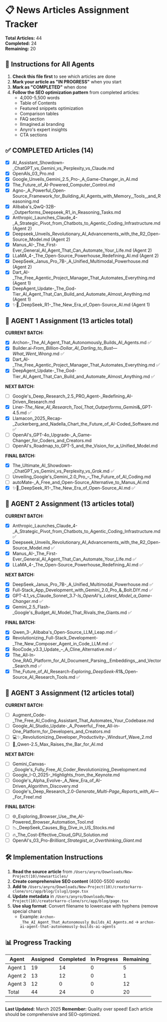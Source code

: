 # 📋 News Articles Assignment Tracker

**Total Articles:** 44  
**Completed:** 24  
**Remaining:** 20  

## 🎯 Instructions for All Agents

1. **Check this file first** to see which articles are done
2. **Mark your article as "IN PROGRESS"** when you start
3. **Mark as "COMPLETED"** when done
4. **Follow the SEO optimization pattern** from completed articles:
   - 4,000-5,500 words
   - Table of Contents
   - Featured snippets optimization
   - Comparison tables
   - FAQ section
   - IImagined.ai branding
   - Anyro's expert insights
   - CTA sections

## ✅ COMPLETED Articles (14)

- [x] AI_Assistant_Showdown-_ChatGPT_vs_Gemini_vs_Perplexity_vs_Claude.md
- [x] OpenAIs_03_Pro.md  
- [x] Google_Unveils_Gemini_2.5_Pro-_A_Game-Changer_in_AI.md
- [x] The_Future_of_AI-Powered_Computer_Control.md
- [x] Agno-_A_Powerful_Open-Source_Framework_for_Building_AI_Agents_with_Memory,_Tools,_and_Reasoning.md
- [x] Alibaba's_QwQ-32B-_Outperforms_Deepseek_R1_in_Reasoning_Tasks.md
- [x] Anthropic_Launches_Claude_4-_A_Strategic_Pivot_from_Chatbots_to_Agentic_Coding_Infrastructure.md (Agent 2)
- [x] Deepseek_Unveils_Revolutionary_AI_Advancements_with_the_R2_Open-Source_Model.md (Agent 2)
- [x] Manus_AI-_The_First-Ever_General_AI_Agent_That_Can_Automate_Your_Life.md (Agent 2)
- [x] LLaMA_4-_The_Open-Source_Powerhouse_Redefining_AI.md (Agent 2)
- [x] DeepSeek_Janus_Pro_7B-_A_Unified_Multimodal_Powerhouse.md (Agent 2)
- [x] Dart_AI-_The_Free_Agentic_Project_Manager_That_Automates_Everything.md (Agent 1)
- [x] DeepAgent_Update-_The_God-Tier_AI_Agent_That_Can_Build_and_Automate_Almost_Anything.md (Agent 1)
- [x] ✨🤖_DeepSeek_R1-_The_New_Era_of_Open-Source_AI.md (Agent 1)

## 🔄 AGENT 1 Assignment (13 articles total)

**CURRENT BATCH:**
- [x] Archon-_The_AI_Agent_That_Autonomously_Builds_AI_Agents.md ✅
- [x] Builder.ai-_From_Billion-Dollar_AI_Darling_to_Bust_—_What_Went_Wrong_.md ✅
- [x] Dart_AI-_The_Free_Agentic_Project_Manager_That_Automates_Everything.md ✅
- [x] DeepAgent_Update-_The_God-Tier_AI_Agent_That_Can_Build_and_Automate_Almost_Anything.md ✅

**NEXT BATCH:**
- [ ] Google's_Deep_Research_2.5_PRO_Agent-_Redefining_AI-Driven_Research.md
- [x] Liner-_The_New_AI_Research_Tool_That_Outperforms_Gemini_&_GPT-4.5.md ✅
- [x] Llamacon_2025_Recap-_Zuckerberg_and_Nadella_Chart_the_Future_of_AI-Coded_Software.md ✅
- [ ] OpenAI's_GPT-4o_Upgrade-_A_Game-Changer_for_Coders_and_Creators.md
- [ ] OpenAI's_Roadmap_to_GPT-5_and_the_Vision_for_a_Unified_Model.md

**FINAL BATCH:**
- [x] The_Ultimate_AI_Showdown-_ChatGPT_vs_Gemini_vs_Perplexity_vs_Grok.md ✅
- [ ] Unveiling_Google's_Gemini_2.0_Pro_–_The_Future_of_AI_Coding.md
- [ ] autoMate-_A_Free_and_Open-Source_Alternative_to_Manus_AI.md
- [x] ✨🤖_DeepSeek_R1-_The_New_Era_of_Open-Source_AI.md ✅

## 🔄 AGENT 2 Assignment (13 articles total)

**CURRENT BATCH:**
- [x] Anthropic_Launches_Claude_4-_A_Strategic_Pivot_from_Chatbots_to_Agentic_Coding_Infrastructure.md ✅
- [x] Deepseek_Unveils_Revolutionary_AI_Advancements_with_the_R2_Open-Source_Model.md ✅
- [x] Manus_AI-_The_First-Ever_General_AI_Agent_That_Can_Automate_Your_Life.md ✅
- [x] LLaMA_4-_The_Open-Source_Powerhouse_Redefining_AI.md ✅

**NEXT BATCH:**
- [x] DeepSeek_Janus_Pro_7B-_A_Unified_Multimodal_Powerhouse.md ✅
- [x] Full-Stack_App_Development_with_Gemini_2.0_Pro_&_Bolt.DIY.md ✅
- [x] GPT-4.1_vs_Claude_Sonnet_3.7-_Is_OpenAI's_Latest_Model_a_Game-Changer_.md ✅
- [x] Gemini_2.5_Flash-_Google's_Budget_AI_Model_That_Rivals_the_Giants.md ✅

**FINAL BATCH:**
- [x] Qwen_3-_Alibaba's_Open-Source_LLM_Leap.md ✅
- [x] Revolutionizing_Full-Stack_Development-_The_New_Composer_Agent_in_Code_LLM.md ✅
- [x] RooCode_v3.3_Update_–_A_Cline_Alternative.md ✅
- [x] The_All-In-One_RAG_Platform_for_AI_Document_Parsing,_Embeddings,_and_Vector_Search.md ✅
- [x] The_Future_of_AI_Research-_Exploring_DeepSeek-R1_&_Open-Source_AI_Research_Tools.md ✅

## 🔄 AGENT 3 Assignment (12 articles total)

**CURRENT BATCH:**
- [ ] Augment_Code-_The_Free_AI_Coding_Assistant_That_Automates_Your_Codebase.md
- [ ] Google_AI_Studio_Update-_A_Powerful,_Free_All-in-One_Platform_for_Developers_and_Creators.md
- [ ] 💻✨_Revolutionizing_Developer_Productivity-_Windsurf_Wave_2.md
- [ ] 🤖_Qwen-2.5_Max_Raises_the_Bar_for_AI.md

**NEXT BATCH:**
- [ ] Gemini_Canvas-_Google's_Fully_Free_AI_Coder_Revolutionizing_Development.md
- [ ] Google_I-O_2025-_Highlights_from_the_Keynote.md
- [ ] Google's_Alpha_Evolve-_A_New_Era_of_AI-Driven_Algorithm_Discovery.md
- [ ] Google's_Deep_Research_2.0-_Generate_Multi-Page_Reports_with_AI_—_For_Free!.md

**FINAL BATCH:**
- [ ] 🌐_Exploring_Browser_Use,_the_AI-Powered_Browser_Automation_Tool.md
- [ ] 📉_DeepSeek_Causes_Big_Dive_in_US_Stocks.md
- [ ] 🔥_The_Cost-Effective_Cloud_GPU_Solution.md
- [ ] OpenAI's_03_Pro-_Brilliant_Strategist_or_Overthinking_Giant_.md

## 🛠️ Implementation Instructions

1. **Read the source article** from `/Users/anyro/Downloads/New-Project(10)/newsarticles/`
2. **Create comprehensive SEO content** (4000-5500 words)
3. **Add to** `/Users/anyro/Downloads/New-Project(10)/creatorkarro-clone/src/app/blog/[slug]/page.tsx`
4. **Update metadata** in `/Users/anyro/Downloads/New-Project(10)/creatorkarro-clone/src/app/blog/page.tsx`
5. **Use slug format**: Convert filename to lowercase with hyphens (remove special chars)
   - Example: `Archon-_The_AI_Agent_That_Autonomously_Builds_AI_Agents.md` → `archon-ai-agent-that-autonomously-builds-ai-agents`

## 📊 Progress Tracking

| Agent | Assigned | Completed | In Progress | Remaining |
|-------|----------|-----------|-------------|-----------|
| Agent 1 | 19 | 14 | 0 | 5 |
| Agent 2 | 13 | 12 | 0 | 1 |
| Agent 3 | 12 | 0 | 0 | 12 |
| Total | 44 | 24 | 0 | 20 |

---

**Last Updated:** March 2025
**Remember:** Quality over speed! Each article should be comprehensive and SEO-optimized.